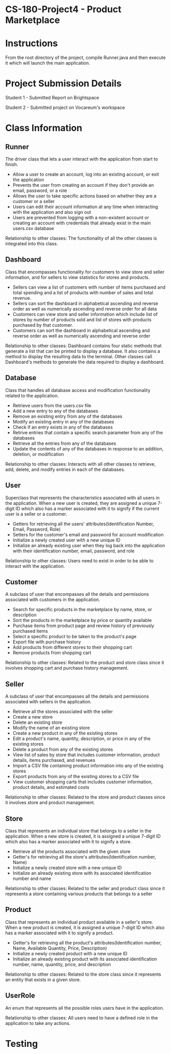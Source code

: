 # CS-180-Project4 - Product Marketplace

# Instructions
From the root directory of the project, compile Runner.java and then execute it which will launch the main application.

# Project Submission Details

Student 1 - Submitted Report on Brightspace

Student 2 - Submitted project on Vocareum's workspace

# Class Information

## Runner
The driver class that lets a user interact with the application from start to finish.
- Allow a user to create an account, log into an existing account, or exit the application
- Prevents the user from creating an account if they don't provide an email, password, or a role
- Allows the user to take specific actions based on whether they are a customer or a seller
- Users can edit their account information at any time when interacting with the application and also sign out
- Users are prevented from logging with a non-existent account or creating an account with credentials that already exist in the main users.csv database

Relationship to other classes: The functionality of all the other classes is integrated into this class.

## Dashboard
Class that encompasses functionality for customers to view store and seller information, and for sellers to view statistics for stores and products.
- Sellers can view a list of customers with number of items purchased and total spending and a list of products with number of sales and total revenue.
- Sellers can sort the dashboard in alphabetical ascending and reverse order as well as numerically ascending and reverse order for all data
- Customers can view store and seller information which include list of stores by number of products sold and list of stores with products purchased by that customer.
- Customers can sort the dashboard in alphabetical ascending and reverse order as well as numerically ascending and reverse order

Relationship to other classes: Dashboard contains four static methods that generate a list that can be printed to display a database. It also contains a method to display the resulting data to the terminal. Other classes call Dashboard's methods to generate the data required to display a dashboard.

## Database
Class that handles all database access and modification functionality related to the application.
- Retrieve users from the users.csv file
- Add a new entry to any of the databases
- Remove an existing entry from any of the databases
- Modify an existing entry in any of the databases
- Check if an entry exists in any of the databases
- Retrive entries that contain a specific search parameter from any of the databases
- Retrieve all the entries from any of the databases
- Update the contents of any of the databases in response to an addition, deletion, or modification

Relationship to other classes: Interacts with all other classes to retrieve, add, delete, and modify entries in each of the databases.

## User
Superclass that represents the characteristics associated with all users in the application. When a new user is created, they are assigned a unique 7-digit ID which also has a marker associated with it to signify if the current user is a seller or a customer.
- Getters for retrieving all the users' attributes(Identification Number, Email, Password, Role)
- Setters for the customer's email and password for account modification
- Initialize a newly created user with a new unique ID
- Initialize an already existing user when they log back into the application with their identification number, email, password, and role

Relationship to other classes: Users need to exist in order to be able to interact with the application.

## Customer
A subclass of user that encompasses all the details and permissions associated with customers in the application.
- Search for specific products in the marketplace by name, store, or description
- Sort the products in the marketplace by price or quantity available
- Purchase items from product page and review history of previously purchased items
- Select a specific product to be taken to the product's page
- Export file with purchase history
- Add products from different stores to their shopping cart
- Remove products from shopping cart

Relationship to other classes: Related to the product and store class since it involves shopping cart and purchase history management.

## Seller
A subclass of user that encompasses all the details and permissions associated with sellers in the application.
- Retrieve all the stores associated with the seller
- Create a new store
- Delete an existing store
- Modify the name of an existing store
- Create a new product in any of the existing stores
- Edit a product's name, quantity, description, or price in any of the existing stores
- Delete a product from any of the existing stores
- View list of sales by store that includes customer information, product details, items purchased, and revenues
- Import a CSV file containing product information into any of the existing stores
- Export products from any of the existing stores to a CSV file
- View customer shopping carts that includes customer information, product details, and estimated costs

Relationship to other classes: Related to the store and product classes since it involves store and product management.

## Store
Class that represents an individual store that belongs to a seller in the application. When a new store is created, it is assigned a unique 7-digit ID which also has a marker associated with it to signify a store.
- Retrieve all the products associated with the given store
- Getter's for retrieving all the store's attributes(Identification number, Name)
- Initialize a newly created store with a new unique ID
- Initialize an already existing store with its associated identification number and name

Relationship to other classes: Related to the seller and product class since it represents a store containing various products that belongs to a seller 

## Product
Class that represents an individual product available in a seller's store. When a new product is created, it is assigned a unique 7-digit ID which also has a marker associated with it to signify a product.
- Getter's for retrieving all the product's attributes(Identification number, Name, Available Quantity, Price, Description)
- Initialize a newly created product with a new unique ID
- Initialize an already existing product with its associated identification number, name, quantity, price, and description

Relationship to other classes: Related to the store class since it represents an entity that exists in a given store.

## UserRole
An enum that represents all the possible roles users have in the application.

Relationship to other classes: All users need to have a defined role in the application to take any actions.

# Testing
